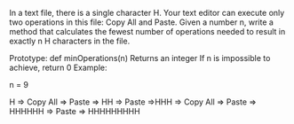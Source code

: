 In a text file, there is a single character H.
Your text editor can execute only two operations in this file:
Copy All and Paste. Given a number n, write a method that calculates
the fewest number of operations needed to result in exactly n H characters in the file.

Prototype: def minOperations(n)
Returns an integer
If n is impossible to achieve, return 0
Example:

n = 9

H => Copy All => Paste => HH => Paste =>HHH => Copy All => Paste => HHHHHH => Paste => HHHHHHHHH
